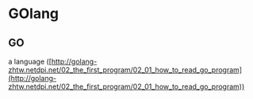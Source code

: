 # GOlang

## GO

a language
([http://golang-zhtw.netdpi.net/02_the_first_program/02_01_how_to_read_go_program](http://golang-zhtw.netdpi.net/02_the_first_program/02_01_how_to_read_go_program))
